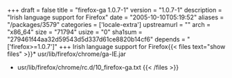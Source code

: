 +++
draft = false
title = "firefox-ga 1.0.7-1"
version = "1.0.7-1"
description = "Irish language support for Firefox"
date = "2005-10-10T05:19:52"
aliases = "/packages/3579"
categories = ['locale-extra']
upstreamurl = ""
arch = "x86_64"
size = "71794"
usize = "0"
sha1sum = "279461f44aa32d59543d5d337d61ce8820b14cf6"
depends = "['firefox>=1.0.7']"
+++
Irish language support for Firefox{{< files text="show files" >}}* usr/lib/firefox/chrome/ga-IE.jar
* usr/lib/firefox/chrome/rc.d/10_firefox-ga.txt
{{< /files >}}